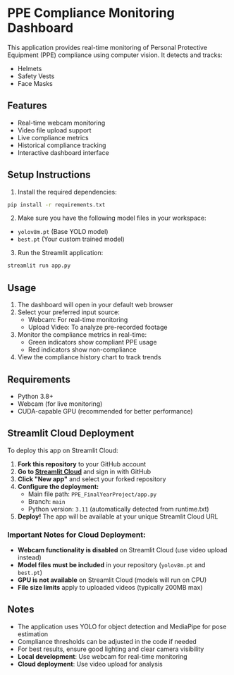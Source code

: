 # PPE Compliance Monitoring Dashboard

This application provides real-time monitoring of Personal Protective Equipment (PPE) compliance using computer vision. It detects and tracks:
- Helmets
- Safety Vests
- Face Masks

## Features
- Real-time webcam monitoring
- Video file upload support
- Live compliance metrics
- Historical compliance tracking
- Interactive dashboard interface

## Setup Instructions

1. Install the required dependencies:
```bash
pip install -r requirements.txt
```

2. Make sure you have the following model files in your workspace:
- `yolov8m.pt` (Base YOLO model)
- `best.pt` (Your custom trained model)

3. Run the Streamlit application:
```bash
streamlit run app.py
```

## Usage

1. The dashboard will open in your default web browser
2. Select your preferred input source:
   - Webcam: For real-time monitoring
   - Upload Video: To analyze pre-recorded footage
3. Monitor the compliance metrics in real-time:
   - Green indicators show compliant PPE usage
   - Red indicators show non-compliance
4. View the compliance history chart to track trends

## Requirements
- Python 3.8+
- Webcam (for live monitoring)
- CUDA-capable GPU (recommended for better performance)

## Streamlit Cloud Deployment

To deploy this app on Streamlit Cloud:

1. **Fork this repository** to your GitHub account
2. **Go to [Streamlit Cloud](https://share.streamlit.io/)** and sign in with GitHub
3. **Click "New app"** and select your forked repository
4. **Configure the deployment:**
   - Main file path: `PPE_FinalYearProject/app.py`
   - Branch: `main`
   - Python version: `3.11` (automatically detected from runtime.txt)
5. **Deploy!** The app will be available at your unique Streamlit Cloud URL

### Important Notes for Cloud Deployment:
- **Webcam functionality is disabled** on Streamlit Cloud (use video upload instead)
- **Model files must be included** in your repository (`yolov8m.pt` and `best.pt`)
- **GPU is not available** on Streamlit Cloud (models will run on CPU)
- **File size limits** apply to uploaded videos (typically 200MB max)

## Notes
- The application uses YOLO for object detection and MediaPipe for pose estimation
- Compliance thresholds can be adjusted in the code if needed
- For best results, ensure good lighting and clear camera visibility
- **Local development**: Use webcam for real-time monitoring
- **Cloud deployment**: Use video upload for analysis

